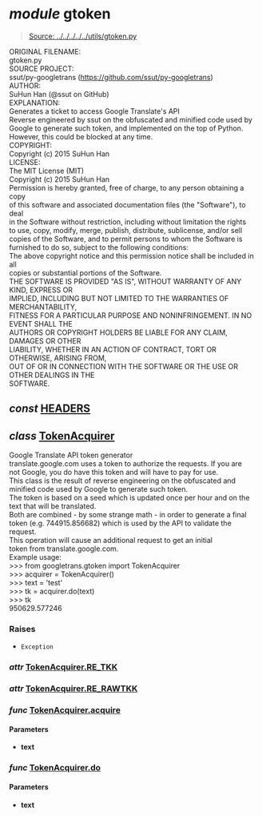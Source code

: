 # *module* **gtoken**

> [Source: ../../../../../utils/gtoken.py](../../../../../utils/gtoken.py#L0)

ORIGINAL FILENAME:  
    gtoken.py  
SOURCE PROJECT:  
    ssut/py-googletrans (https://github.com/ssut/py-googletrans)  
AUTHOR:  
    SuHun Han (@ssut on GitHub)  
EXPLANATION:  
    Generates a ticket to access Google Translate's API  
    Reverse engineered by ssut on the obfuscated and minified code used by Google to generate such token, and implemented on the top of Python.  
    However, this could be blocked at any time.  
COPYRIGHT:  
    Copyright (c) 2015 SuHun Han  
LICENSE:  
    The MIT License (MIT)  
    Copyright (c) 2015 SuHun Han  
    Permission is hereby granted, free of charge, to any person obtaining a copy  
    of this software and associated documentation files (the "Software"), to deal  
    in the Software without restriction, including without limitation the rights  
    to use, copy, modify, merge, publish, distribute, sublicense, and/or sell  
    copies of the Software, and to permit persons to whom the Software is  
    furnished to do so, subject to the following conditions:  
    The above copyright notice and this permission notice shall be included in all  
    copies or substantial portions of the Software.  
    THE SOFTWARE IS PROVIDED "AS IS", WITHOUT WARRANTY OF ANY KIND, EXPRESS OR  
    IMPLIED, INCLUDING BUT NOT LIMITED TO THE WARRANTIES OF MERCHANTABILITY,  
    FITNESS FOR A PARTICULAR PURPOSE AND NONINFRINGEMENT. IN NO EVENT SHALL THE  
    AUTHORS OR COPYRIGHT HOLDERS BE LIABLE FOR ANY CLAIM, DAMAGES OR OTHER  
    LIABILITY, WHETHER IN AN ACTION OF CONTRACT, TORT OR OTHERWISE, ARISING FROM,  
    OUT OF OR IN CONNECTION WITH THE SOFTWARE OR THE USE OR OTHER DEALINGS IN THE  
    SOFTWARE.

## *const* [**HEADERS**](../../../../../utils/gtoken.py#L45)

## *class* [**TokenAcquirer**](../../../../../utils/gtoken.py#L56-L244)

Google Translate API token generator  
translate.google.com uses a token to authorize the requests. If you are  
not Google, you do have this token and will have to pay for use.  
This class is the result of reverse engineering on the obfuscated and  
minified code used by Google to generate such token.  
The token is based on a seed which is updated once per hour and on the  
text that will be translated.  
Both are combined - by some strange math - in order to generate a final  
token (e.g. 744915.856682) which is used by the API to validate the  
request.  
This operation will cause an additional request to get an initial  
token from translate.google.com.  
Example usage:  
    >>> from googletrans.gtoken import TokenAcquirer  
    >>> acquirer = TokenAcquirer()  
    >>> text = 'test'  
    >>> tk = acquirer.do(text)  
    >>> tk  
    950629.577246

### Raises

- `Exception`

### *attr* [TokenAcquirer.**RE_TKK**](../../../../../utils/gtoken.py#L82)

### *attr* [TokenAcquirer.**RE_RAWTKK**](../../../../../utils/gtoken.py#L83)

### *func* [TokenAcquirer.**acquire**](../../../../../utils/gtoken.py#L185-L239)

#### Parameters

- **text**


### *func* [TokenAcquirer.**do**](../../../../../utils/gtoken.py#L241-L244)

#### Parameters

- **text**

